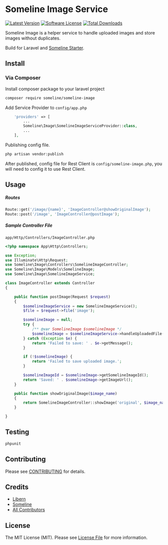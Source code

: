 # Someline Image Service

[![Latest Version](https://img.shields.io/github/release/someline/someline-image.svg?style=flat-square)](https://github.com/someline/someline-image/releases)
[![Software License](https://img.shields.io/badge/license-MIT-brightgreen.svg?style=flat-square)](LICENSE.md)
[![Total Downloads](https://img.shields.io/packagist/dt/someline/someline-image.svg?style=flat-square)](https://packagist.org/packages/someline/someline-image)

Someline Image is a helper service to handle uploaded images and store images without duplicates. 

Build for Laravel and [Someline Starter](https://starter.someline.com). 

## Install

### Via Composer

Install composer package to your laravel project

``` bash
composer require someline/someline-image
```

Add Service Provider to `config/app.php`

``` php
    'providers' => [
        ...
        Someline\Image\SomelineImageServiceProvider::class,
        ...
    ],
```

Publishing config file. 

``` bash
php artisan vendor:publish
```

After published, config file for Rest Client is `config/someline-image.php`, you will need to config it to use Rest Client.

## Usage

##### Routes

``` php
Route::get('/image/{name}', 'ImageController@showOriginalImage');
Route::post('/image', 'ImageController@postImage');
```

##### Sample Controller File

`app/Http/Controllers/ImageController.php`

``` php
<?php namespace App\Http\Controllers;

use Exception;
use Illuminate\Http\Request;
use Someline\Image\Controllers\SomelineImageController;
use Someline\Image\Models\SomelineImage;
use Someline\Image\SomelineImageService;

class ImageController extends Controller
{

    public function postImage(Request $request)
    {
        $somelineImageService = new SomelineImageService();
        $file = $request->file('image');

        $somelineImage = null;
        try {
            /** @var SomelineImage $somelineImage */
            $somelineImage = $somelineImageService->handleUploadedFile($file);
        } catch (Exception $e) {
            return 'Failed to save: ' . $e->getMessage();
        }

        if (!$somelineImage) {
            return 'Failed to save uploaded image.';
        }

        $somelineImageId = $somelineImage->getSomelineImageId();
        return 'Saved: ' . $somelineImage->getImageUrl();
    }

    public function showOriginalImage($image_name)
    {
        return SomelineImageController::showImage('original', $image_name);
    }

}
```

## Testing

``` bash
phpunit
```

## Contributing

Please see [CONTRIBUTING](https://github.com/someline/someline-image/blob/master/CONTRIBUTING.md) for details.

## Credits

- [Libern](https://github.com/libern)
- [Someline](https://github.com/someline)
- [All Contributors](https://github.com/someline/someline-image/contributors)

## License

The MIT License (MIT). Please see [License File](LICENSE.md) for more information.
